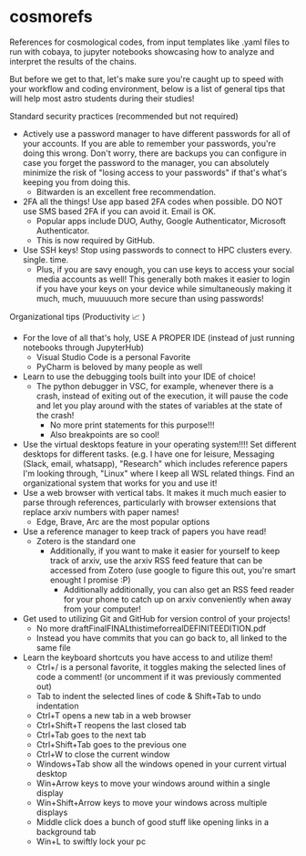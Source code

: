 # cosmorefs
References for cosmological codes, from input templates like .yaml files to run with cobaya, to jupyter notebooks showcasing how to analyze and interpret the results of the chains.

But before we get to that, let's make sure you're caught up to speed with your workflow and coding environment, below is a list of general tips that will help most astro students during their studies!

Standard security practices (recommended but not required)

* Actively use a password manager to have different passwords for all of your accounts. If you are able to remember your passwords, you're doing this wrong. Don't worry, there are backups you can configure in case you forget the password to the manager, you can absolutely minimize the risk of "losing access to your passwords" if that's what's keeping you from doing this.
    * Bitwarden is an excellent free recommendation.
* 2FA all the things! Use app based 2FA codes when possible. DO NOT use SMS based 2FA if you can avoid it. Email is OK. 
    * Popular apps include DUO, Authy, Google Authenticator, Microsoft Authenticator.
    * This is now required by GitHub.
* Use SSH keys! Stop using passwords to connect to HPC clusters every. single. time.
    * Plus, if you are savy enough, you can use keys to access your social media accounts as well! This generally both makes it easier to login if you have your keys on your device while simultaneously making it much, much, muuuuuch more secure than using passwords!

Organizational tips (Productivity :chart_with_upwards_trend: )

* For the love of all that's holy, USE A PROPER IDE (instead of just running notebooks through JupyterHub)
    * Visual Studio Code is a personal Favorite
    * PyCharm is beloved by many people as well
* Learn to use the debugging tools built into your IDE of choice!
    * The python debugger in VSC, for example, whenever there is a crash, instead of exiting out of the execution, it will pause the code and let you play around with the states of variables at the state of the crash!
        * No more print statements for this purpose!!!
        * Also breakpoints are so cool!
* Use the virtual desktops feature in your operating system!!!! Set different desktops for different tasks. (e.g. I have one for leisure, Messaging (Slack, email, whatsapp), "Research" which includes reference papers I'm looking through, "Linux" where I keep all WSL related things. Find an organizational system that works for you and use it!
* Use a web browser with vertical tabs. It makes it much much easier to parse through references, particularly with browser extensions that replace arxiv numbers with paper names!
    * Edge, Brave, Arc are the most popular options
* Use a reference manager to keep track of papers you have read!
    * Zotero is the standard one
        * Additionally, if you want to make it easier for yourself to keep track of arxiv, use the arxiv RSS feed feature that can be accessed from Zotero (use google to figure this out, you're smart enought I promise :P)
            * Additionally additionally, you can also get an RSS feed reader for your phone to catch up on arxiv conveniently when away from your computer!
* Get used to utilizing Git and GitHub for version control of your projects!
    * No more draftFinalFINALthistimeforrealDEFINITEEDITION.pdf
    * Instead you have commits that you can go back to, all linked to the same file
* Learn the keyboard shortcuts you have access to and utilize them!
    * Ctrl+/ is a personal favorite, it toggles making the selected lines of code a comment! (or uncomment if it was previously commented out)
    * Tab to indent the selected lines of code & Shift+Tab to undo indentation
    * Ctrl+T opens a new tab in a web browser
    * Ctrl+Shift+T reopens the last closed tab
    * Ctrl+Tab goes to the next tab
    * Ctrl+Shift+Tab goes to the previous one
    * Ctrl+W to close the current window
    * Windows+Tab show all the windows opened in your current virtual desktop
    * Win+Arrow keys to move your windows around within a single display
    * Win+Shift+Arrow keys to move your windows across multiple displays
    * Middle click does a bunch of good stuff like opening links in a background tab
    * Win+L to swiftly lock your pc
